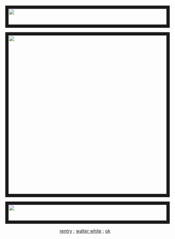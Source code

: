 
<p align="center">
<img src="https://64.media.tumblr.com/8e278c3f54f2215997489895ccc6cd62/bac13ba720d3e4ff-7d/s400x600/aa493e299423423954301668499da9aae2ed016d.pnj" width="500" height="50" border="10"/>
</p>

<p align="center"

<p align="center">
<img src="https://64.media.tumblr.com/0d083731bce2b567961b430145b8fd6e/6ee64634b6f0a2fd-99/s400x600/703ecce44a348b7fdd3f207fc38f68197deebc0f.pnj" width="500" height="/00" border="10"/>
</p>

<p align="center">
<img src="https://64.media.tumblr.com/8e278c3f54f2215997489895ccc6cd62/bac13ba720d3e4ff-7d/s400x600/aa493e299423423954301668499da9aae2ed016d.pnj" width="500" height="50" border="10"/>
</p>


<p align="center"
  
[rentry](https://rentry.co/gak) ;    [walter white](https://www.nw.de/_em_daten/_cache/image/1xZ2E3RkEwVk53b1NtenBvVGtRZDR5NzBVMmtZMzc1c2cyM1F1dVBTaUlScjAvNy9nRmN5SlowK0plT3QzWVdIQ2p3bmZsV2ppOWNVQ3B4dzUzVnpYZUlNdXBRSWpyS2FjK25HTXpSd21WMkE9/190911-1034-galesburg.jpg) ; [ok](https://i.pinimg.com/originals/d6/2c/87/d62c87a980168a287869a9cc92f6732c.jpg)
  
</p>
